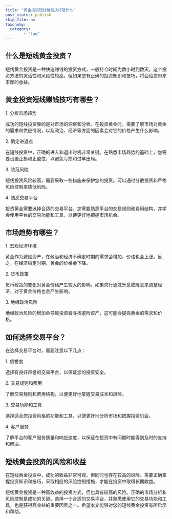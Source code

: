 ```yaml
---
title: "黄金投资短线赚钱技巧是什么"
post_status: publish
skip_file: no
taxonomy:
  category:
        - "faq"
---
```


## 什么是短线黄金投资？

短线黄金投资是一种快速赚钱的投资方式，一般持仓时间为数小时到数天。这个投资方法的灵活性和风险性较高，但如果您有正确的投资知识和技巧，将会给您带来丰厚的收益。

## 黄金投资短线赚钱技巧有哪些？

1\. 分析市场趋势

成功的短线投资靠的是对市场的洞察和分析。在投资黄金时，需要了解市场对黄金的需求和供应情况，以及政治、经济等方面的因素会对它的价格产生什么影响。

2\. 确定进退点

在短线投资中，正确的进入和退出时机非常关键。在熟悉市场趋势的基础上，您需要设置止损和止盈位，以避免亏损和过早出局。

3\. 防范风险

短线投资风险较高，需要采取一些措施来保护您的投资。可以通过分散投资和严格风险控制来降低风险。

4\. 熟悉交易平台

投资黄金需要选择合适的交易平台。您需要熟悉平台的交易规则和费用结构，并学会使用平台的交易功能和工具，以便更好地把握市场机会。

## 市场趋势有哪些？

1\. 宏观经济环境

黄金作为避险资产，在政治和经济不确定时期的需求会增加，价格也会上涨。反之，在经济稳定时期，黄金的价格会下降。

2\. 货币政策

货币政策的变化对黄金价格产生较大的影响。如果央行通过升息或降息来调整经济，对于黄金价格也会产生影响。

3\. 地缘政治风险

地缘政治风险的增加会导致投资者寻找避险资产，这可能会提高黄金的需求和价格。

## 如何选择交易平台？

在选择交易平台时，需要注意以下几点：

1\. 信誉度

选择有良好声誉的交易平台，以保证您的投资安全。

2\. 交易规则和费用

了解交易规则和费用结构，以便更好地掌握交易成本和风险。

3\. 交易功能和工具

选择适合您投资风格的功能和工具，以便更好地分析市场和把握投资机会。

4\. 客户服务

了解平台的客户服务质量和响应速度，以保证在投资中有问题时能得到及时的支持和解决。

## 短线黄金投资的风险和收益

在短线黄金投资中，成功的收益非常可观，但同时也存在较高的风险。需要正确掌握投资知识和技巧，采取相应的风险控制措施，才能在投资中取得长期收益。

短线黄金投资是一种高收益的投资方式，但也具有较高的风险。正确的市场分析和风险控制是成功的关键。选择一个合适的交易平台，并熟悉使用它的交易功能和工具，也是获得高收益的重要因素之一。希望本文能够对您的短线黄金投资有所启示和帮助。
